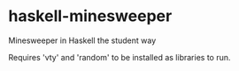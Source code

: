 # haskell-minesweeper
Minesweeper in Haskell the student way



Requires 'vty' and 'random' to be installed as libraries to run.
